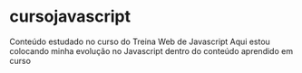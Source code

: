# cursojavascript
Conteúdo estudado no curso do Treina Web de Javascript
Aqui estou colocando minha evolução no Javascript dentro do conteúdo aprendido em curso
